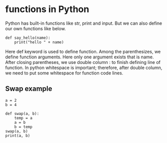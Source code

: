 # functions in Python

Python has built-in functions like str, print and input.
But we can also define our own functions like below.


	def say_hello(name):
		print("hello " + name)


Here def keyword is used to define function. 
Among the parenthesizes, we define function arguments.
Here only one argument exists that is name.
After closing parentheses, we use double column : to finish defining line of function.
In python whitespace is important; therefore, after double column, we need to put some whitespace for function code lines.
 



## Swap example

    a = 2
    b = 4

    def swap(a, b):
        temp = a
        a = b
        b = temp
    swap(a, b)
    print(a, b)

